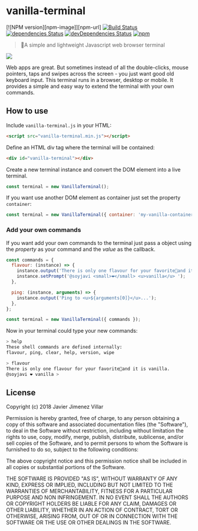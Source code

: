 # vanilla-terminal
[![NPM version][npm-image]][npm-url]
[![Build Status](http://img.shields.io/travis/soyjavi/vanilla-terminal/master.svg?style=flat-square)](https://travis-ci.org/soyjavi/vanilla-terminal) [![dependencies Status](https://david-dm.org/soyjavi/vanilla-terminal/status.svg?style=flat-square)](https://david-dm.org/soyjavi/vanilla-terminal) [![devDependencies Status](https://david-dm.org/soyjavi/vanilla-terminal/dev-status.svg?style=flat-square)](https://david-dm.org/soyjavi/vanilla-terminal?type=dev) [![npm](https://img.shields.io/npm/l/botkit.svg?style=flat-square)](https://spdx.org/licenses/MIT)

> 🍦A simple and lightweight Javascript web browser terminal

<img src='https://i.imgur.com/0KwSRp6.gif' />

Web apps are great. But sometimes instead of all the double-clicks, mouse pointers, taps and swipes across the screen - you just want good old keyboard input. This terminal runs in a browser, desktop or mobile. It provides a simple and easy way to extend the terminal with your own commands.

## How to use
Include `vanilla-terminal.js` in your HTML:

```html
<script src="vanilla-terminal.min.js"></script>
```

Define an HTML div tag where the terminal will be contained:

```html
<div id="vanilla-terminal"></div>
```

Create a new terminal instance and convert the DOM element into a live terminal.

```js
const terminal = new VanillaTerminal();
```

If you want use another DOM element as container just set the property `container`:

```js
const terminal = new VanillaTerminal({ container: 'my-vanilla-container' });
```

### Add your own commands
If you want add your own commands to the terminal just pass a object using the *property* as your command and the *value* as the callback.

```js
const commands = {
  flavour: (instance) => {
    instance.output('There is only one flavour for your favorite🍦and it is <b>vanilla<b>.')
    instance.setPrompt('@soyjavi <small>❤️</small> <u>vanilla</u> ');
  },

  ping: (instance, arguments) => {
    instance.output('Ping to <u>${arguments[0]}</u>...');
  },
};

const terminal = new VanillaTerminal({ commands });
```

Now in your terminal could type your new commands:

```bash
> help
These shell commands are defined internally:
flavour, ping, clear, help, version, wipe

> flavour
There is only one flavour for your favorite🍦and it is vanilla.
@soyjavi ❤️ vanilla >
```





## License

Copyright (c) 2018 Javier Jimenez Villar

Permission is hereby granted, free of charge, to any person obtaining a copy of this software and associated documentation files (the "Software"), to deal in the Software without restriction, including without limitation the rights to use, copy, modify, merge, publish, distribute, sublicense, and/or sell copies of the Software, and to permit persons to whom the Software is furnished to do so, subject to the following conditions:

The above copyright notice and this permission notice shall be included in all copies or substantial portions of the Software.

THE SOFTWARE IS PROVIDED "AS IS", WITHOUT WARRANTY OF ANY KIND, EXPRESS OR IMPLIED, INCLUDING BUT NOT LIMITED TO THE WARRANTIES OF MERCHANTABILITY, FITNESS FOR A PARTICULAR PURPOSE AND NON INFRINGEMENT. IN NO EVENT SHALL THE AUTHORS OR COPYRIGHT HOLDERS BE LIABLE FOR ANY CLAIM, DAMAGES OR OTHER LIABILITY, WHETHER IN AN ACTION OF CONTRACT, TORT OR OTHERWISE, ARISING FROM, OUT OF OR IN CONNECTION WITH THE SOFTWARE OR THE USE OR OTHER DEALINGS IN THE SOFTWARE.
